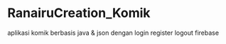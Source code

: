 # RanairuCreation_Komik
aplikasi komik berbasis java &amp; json dengan login register logout firebase

